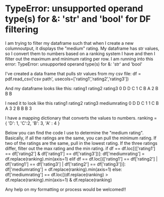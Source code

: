 
# TypeError: unsupported operand type(s) for &: 'str' and 'bool' for DF filtering

I am trying to filter my dataframe such that when I create a new columnoutput, it displays the "medium" rating. My dataframe has str values, so I convert them to numbers based on a ranking system I have and then I filter out the maximum and minimum rating per row.
I am running into this error:
TypeError: unsupported operand type(s) for &: 'str' and 'bool'

I've created a data frame that pulls str values from my csv file:
df = pdf.read_csv('csv path', usecols=['rating1','rating2','rating3'])

And my dataframe looks like this:
             rating1    rating2     rating3
0             D           D            C
1             C           B            A
2             B           B            B

I need it to look like this
             rating1    rating2     rating3    mediumrating
0             D           D            C           1
1             C           B            A           3
2             B           B            B           3

I have a mapping dictionary that converts the values to numbers.
ranking = {
         'D': 1, 'C':2, 'B': 3, 'A' : 4
         }

Below you can find the code I use to determine the "medium rating". Basically, if all the ratings are the same, you can pull the minimum rating. If two of the ratings are the same, pull in the lowest rating. If the three ratings differ, filter out the max rating and the min rating.
if df == df.loc[(['rating1'] == df['rating2'] & df['rating1'] == df['rating3'])]:
    df['mediumrating'] = df.replace(ranking).min(axis=1)
elif df == df.loc[(['rating1'] == df['rating2'] | df['rating1'] == df['rating3'] | df['rating2'] == df['rating3'])]:
    df['mediumrating'] = df.replace(ranking).min(axis=1)
else:
    df['mediumrating'] == df.loc[(df.replace(ranking) > df.replace(ranking).min(axis=1) & df.replace(ranking) 

Any help on my formatting or process would be welcomed!!

        